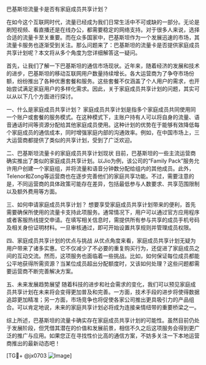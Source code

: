巴基斯坦流量卡是否有家庭成员共享计划？

在如今这个互联网时代，流量已经成为我们日常生活中不可或缺的一部分。无论是刷短视频、看直播还是在线办公，都需要稳定的网络支持。对于很多人来说，选择合适的流量卡至关重要。而在众多国家中，巴基斯坦作为一个发展迅速的市场，其流量卡服务也逐渐受到关注。那么问题来了：巴基斯坦的流量卡是否提供家庭成员共享计划呢？本文将从多个角度为您详细解答这一疑问。

首先，让我们了解一下巴基斯坦的通信市场现状。近年来，随着经济的发展和技术的进步，巴基斯坦的移动互联网用户数量持续增长。各大运营商为了争夺市场份额，纷纷推出了各种优惠套餐和服务。这些套餐不仅涵盖了个人用户的需求，也开始尝试满足家庭用户的多样化需求。因此，关于家庭成员共享计划的问题，其实可以从以下几个方面进行探讨。

一、什么是家庭成员共享计划？
家庭成员共享计划是指多个家庭成员共同使用同一个账户或套餐的服务模式。在这种模式下，主账户持有人可以将自身的流量、语音通话时间等资源分配给其他家庭成员使用。这种计划的优势在于能够有效降低每个家庭成员的通信成本，同时增强家庭内部的沟通效率。例如，在中国市场上，三大运营商都提供了类似的共享计划，受到了广泛欢迎。

二、巴基斯坦流量卡的家庭成员共享计划现状
目前，巴基斯坦的一些主流运营商确实推出了类似的家庭成员共享计划。以Jio为例，该公司的“Family Pack”服务允许用户创建一个家庭组，并将流量和语音分钟数分配给组内的其他成员。此外，Telenor和Zong等运营商也在逐步完善他们的家庭共享功能。不过，需要注意的是，不同运营商的具体政策可能存在差异，包括最低参与人数要求、共享范围限制以及额外费用等方面。

三、如何申请家庭成员共享计划？
想要享受家庭成员共享计划带来的便利，首先需要确保所使用的流量卡支持此项服务。通常情况下，用户可以通过官方应用程序或者客服热线提交申请。在填写相关信息时，需提供所有参与共享的成员手机号码及相关身份证明材料。一旦审核通过，即可开始设置共享规则并管理成员权限。

四、家庭成员共享计划的优点与挑战
从优点角度来看，家庭成员共享计划无疑为用户带来了诸多实惠。它不仅减少了不必要的重复购买行为，还促进了家庭成员之间的互动交流。然而，这项服务也面临着一些挑战。比如，如何保证每位成员都能公平地获得所需资源？当某位成员超出分配额度时，又该如何处理？这些问题都需要运营商不断完善解决方案。

五、未来发展趋势展望
随着科技的进步和社会需求的变化，我们可以预见家庭成员共享计划在未来将会变得更加普及和完善。一方面，技术手段的进步将使得数据追踪更加精准；另一方面，市场竞争也将促使各家公司推出更具吸引力的产品组合。可以肯定地说，未来的家庭共享计划必将成为连接亲情纽带的重要桥梁之一。

综上所述，巴基斯坦的流量卡确实存在家庭成员共享计划的可能性。虽然目前仍处于发展阶段，但凭借其潜在的价值和发展前景，相信不久之后这项服务会得到更广泛的推广与应用。如果您正在寻找性价比高的通信方案，不妨多关注一下本地运营商推出的最新动态吧！

[TG💪+ @jx0703 ![Image](https://github.com/user-attachments/assets/dbca1d08-cadb-493c-b0ec-ad6f7a83f270)]